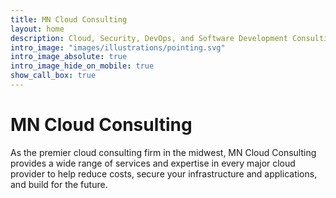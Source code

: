 ```yaml
---
title: MN Cloud Consulting
layout: home
description: Cloud, Security, DevOps, and Software Development Consulting Services
intro_image: "images/illustrations/pointing.svg"
intro_image_absolute: true
intro_image_hide_on_mobile: true
show_call_box: true
---
```


# MN Cloud Consulting

As the premier cloud consulting firm in the midwest, MN Cloud Consulting provides a wide range of services and expertise in every major cloud provider to help reduce costs, secure your infrastructure and applications, and build for the future.
